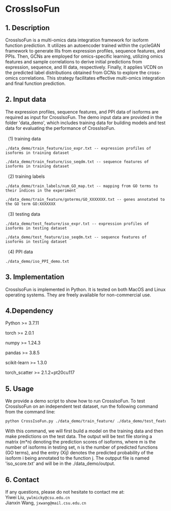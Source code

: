 # CrossIsoFun
## 1. Description
CrossIsoFun is a multi-omics data integration framework for isoform function prediction. It utilizes an autoencoder trained within the cycleGAN framework to generate IIIs from expression profiles, sequence features, and PPIs. Then, GCNs are employed for omics-specific learning, utilizing omics features and sample correlations to derive initial predictions from expression, sequence, and III data, respectively. Finally, it applies VCDN on the predicted label distributions obtained from GCNs to explore the cross-omics correlations. This strategy facilitates effective multi-omics integration and final function prediction. 


## 2. Input data
The expression profiles, sequence features, and PPI data of isoforms are required as input for CrossIsoFun. The demo input data are provided in the folder 'data_demo', which includes training data for building models and test data for evaluating the performance of CrossIsoFun.

（1) training data

    ./data_demo/train_feature/iso_expr.txt -- expression profiles of isoforms in training dataset

    ./data_demo/train_feature/iso_seqdm.txt -- sequence features of isoforms in training dataset


（2) training labels

    ./data_demo/train_labels/num_GO_map.txt -- mapping from GO terms to their indices in the experiment

    ./data_demo/train_feature/goterms/GO_XXXXXXX.txt -- genes annotated to the GO term GO:XXXXXXX 

（3) testing data

    ./data_demo/test_feature/iso_expr.txt -- expression profiles of isoforms in testing dataset

    ./data_demo/test_feature/iso_seqdm.txt -- sequence features of isoforms in testing dataset

（4) PPI data

    ./data_demo/iso_PPI_demo.txt


## 3. Implementation
CrossIsoFun is implemented in Python. It is tested on both MacOS and Linux operating systems. They are freely available for non-commercial use.


## 4.Dependency

Python >= 3.7.11

torch >= 2.0.1

numpy >= 1.24.3

pandas >= 3.8.5

scikit-learn >= 1.3.0

torch_scatter >= 2.1.2+pt20cu117

## 5. Usage
We provide a demo script to show how to run CrossIsoFun. To test CrossIsoFun on an independent test dataset, run the following command from the command line:

```bash
python CrossIsoFun.py ./data_demo/train_feature/ ./data_demo/test_feature/ ./data_demo/train_label_folder
```

With this command, we will first build a model on the training data and then make predictions on the test data. 
The output will be text file storing a matrix (m*n) denoting the prediction scores of isoforms, where m is the number of isoforms in testing set,
n is the number of predicted functions (GO terms), and the entry (Xij) denotes the predicted probability of the isoform i being annotated to the function j.
The outpput file is named 'iso_score.txt' and will be in the ./data_demo/output.


## 6. Contact
If any questions, please do not hesitate to contact me at:
<br>
Yiwei Liu, `ywlmicky@csu.edu.cn`
<br>
Jianxin Wang, `jxwang@mail.csu.edu.cn`
